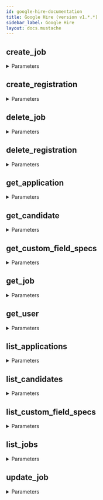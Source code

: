 ```yaml
---
id: google-hire-documentation
title: Google Hire (version v1.*.*)
sidebar_label: Google Hire
layout: docs.mustache
---
```


## create_job



<details><summary>Parameters</summary>

#### tenant (required)

The name of the tenant. If there is only one tenant, the value "my_tenant" can be used.

**Type:** string

#### $body

**Type:** object

</details>

## create_registration



<details><summary>Parameters</summary>

#### tenant (required)

The name of the tenant. If there is only one tenant, the value "my_tenant" can be used.

**Type:** string

#### $body

**Type:** object

</details>

## delete_job



<details><summary>Parameters</summary>

#### name (required)

Required.The name of the job to delete.

**Type:** string

#### tenant (required)

The name of the tenant. If there is only one tenant, the value "my_tenant" can be used.

**Type:** string

</details>

## delete_registration



<details><summary>Parameters</summary>

#### name (required)

Required. The name of the Registration to be deleted.

**Type:** string

#### tenant (required)

The name of the tenant. If there is only one tenant, the value "my_tenant" can be used.

**Type:** string

</details>

## get_application



<details><summary>Parameters</summary>

#### name (required)

The name of the application to retrieve.

**Type:** string

#### tenant (required)

The name of the tenant. If there is only one tenant, the value "my_tenant" can be used.

**Type:** string

</details>

## get_candidate



<details><summary>Parameters</summary>

#### name (required)

The name of the candidate to retrieve.

**Type:** string

#### tenant (required)

The name of the tenant. If there is only one tenant, the value "my_tenant" can be used.

**Type:** string

</details>

## get_custom_field_specs



<details><summary>Parameters</summary>

#### name (required)

The name of the custom field spec to retrieve.

**Type:** string

#### tenant (required)

The name of the tenant. If there is only one tenant, the value "my_tenant" can be used.

**Type:** string

</details>

## get_job



<details><summary>Parameters</summary>

#### name (required)

Required.The name of the job to delete.

**Type:** string

#### tenant (required)

The name of the tenant. If there is only one tenant, the value "my_tenant" can be used.

**Type:** string

</details>

## get_user



<details><summary>Parameters</summary>

#### name (required)

The name of the application to retrieve.

**Type:** string

#### tenant (required)

The name of the tenant. If there is only one tenant, the value "my_tenant" can be used.

**Type:** string

</details>

## list_applications



<details><summary>Parameters</summary>

#### tenant (required)

The name of the tenant. If there is only one tenant, the value "my_tenant" can be used.

**Type:** string

#### filter

Optional filter on applications fields. Attempts to query with an unrecognized filter dimension will result in an INVALID_ARGUMENT error. Supported querying are as follows:
  status.state=[Application.Status.State]
  status.update_time&gt;=[RFS 3339 formatted Timestamp]
For filtering on multiple fields, we only support AND operations. Sample Query:
  status.state=ACTIVE AND status.update_time&gt;="2018-01-02T06:23:10.843Z"

**Type:** string

</details>

## list_candidates



<details><summary>Parameters</summary>

#### tenant (required)

The name of the tenant. If there is only one tenant, the value "my_tenant" can be used.

**Type:** string

#### filter

Optional filter on candidate fields. Supported dimensions for querying are as follows:
  applications.status.state=[Application.Status.State]
Attempts to query with an unrecognized filter dimension will result in an INVALID_ARGUMENT error. Sample Query:
  applications.status.state=ACCEPTED

**Type:** string

</details>

## list_custom_field_specs



<details><summary>Parameters</summary>

#### tenant (required)

The name of the tenant. If there is only one tenant, the value "my_tenant" can be used.

**Type:** string

#### filter

Optional filter on custom field spec. Attempts to query with an unrecognized filter dimension will result in an INVALID_ARGUMENT error. Supported querying are as follows:
  objectTypes[]=[CustomFieldSpec.ObjectType]
Sample Query:
  objectTypes[]=JOB

**Type:** string

</details>

## list_jobs



<details><summary>Parameters</summary>

#### tenant (required)

The name of the tenant. If there is only one tenant, the value "my_tenant" can be used.

**Type:** string

#### filter

Optional.Supported dimensions for querying are as follows:
  state=[Job.State]
Attempts to query with an unrecognized filter dimension will result in an INVALID_ARGUMENT error. Sample Query:
  state=OPEN

**Type:** string

</details>

## update_job



<details><summary>Parameters</summary>

#### name (required)

Required.The name of the job to delete.

**Type:** string

#### tenant (required)

The name of the tenant. If there is only one tenant, the value "my_tenant" can be used.

**Type:** string

#### $body

**Type:** object

</details>

